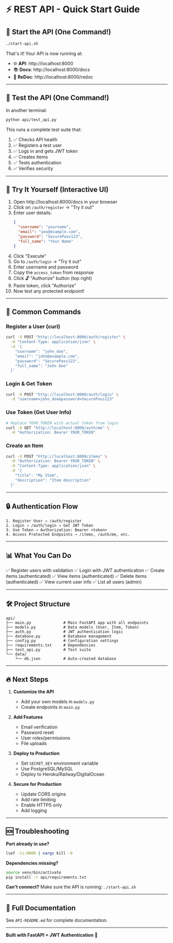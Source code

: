 # ⚡ REST API - Quick Start Guide

## 🚀 Start the API (One Command!)

```bash
./start-api.sh
```

That's it! Your API is now running at:
- 🌐 **API**: http://localhost:8000
- 📚 **Docs**: http://localhost:8000/docs
- 📖 **ReDoc**: http://localhost:8000/redoc

---

## 🧪 Test the API (One Command!)

In another terminal:

```bash
python api/test_api.py
```

This runs a complete test suite that:
1. ✅ Checks API health
2. ✅ Registers a test user
3. ✅ Logs in and gets JWT token
4. ✅ Creates items
5. ✅ Tests authentication
6. ✅ Verifies security

---

## 📝 Try It Yourself (Interactive UI)

1. Open http://localhost:8000/docs in your browser
2. Click on `/auth/register` → "Try it out"
3. Enter user details:
   ```json
   {
     "username": "yourname",
     "email": "you@example.com",
     "password": "SecurePass123",
     "full_name": "Your Name"
   }
   ```
4. Click "Execute"
5. Go to `/auth/login` → "Try it out"
6. Enter username and password
7. Copy the `access_token` from response
8. Click 🔓 "Authorize" button (top right)
9. Paste token, click "Authorize"
10. Now test any protected endpoint!

---

## 🎯 Common Commands

### Register a User (curl)

```bash
curl -X POST "http://localhost:8000/auth/register" \
  -H "Content-Type: application/json" \
  -d '{
    "username": "john_doe",
    "email": "john@example.com",
    "password": "SecurePass123",
    "full_name": "John Doe"
  }'
```

### Login & Get Token

```bash
curl -X POST "http://localhost:8000/auth/login" \
  -d "username=john_doe&password=SecurePass123"
```

### Use Token (Get User Info)

```bash
# Replace YOUR_TOKEN with actual token from login
curl -X GET "http://localhost:8000/auth/me" \
  -H "Authorization: Bearer YOUR_TOKEN"
```

### Create an Item

```bash
curl -X POST "http://localhost:8000/items" \
  -H "Authorization: Bearer YOUR_TOKEN" \
  -H "Content-Type: application/json" \
  -d '{
    "title": "My Item",
    "description": "Item description"
  }'
```

---

## 🔒 Authentication Flow

```
1. Register User → /auth/register
2. Login → /auth/login → Get JWT Token
3. Use Token → Authorization: Bearer <token>
4. Access Protected Endpoints → /items, /auth/me, etc.
```

---

## 📊 What You Can Do

✅ Register users with validation
✅ Login with JWT authentication
✅ Create items (authenticated)
✅ View items (authenticated)
✅ Delete items (authenticated)
✅ View current user info
✅ List all users (admin)

---

## 🛠️ Project Structure

```
api/
├── main.py              # Main FastAPI app with all endpoints
├── models.py            # Data models (User, Item, Token)
├── auth.py              # JWT authentication logic
├── database.py          # Database management
├── config.py            # Configuration settings
├── requirements.txt     # Dependencies
├── test_api.py          # Test suite
└── data/
    └── db.json          # Auto-created database
```

---

## 🔥 Next Steps

1. **Customize the API**
   - Add your own models in `models.py`
   - Create endpoints in `main.py`

2. **Add Features**
   - Email verification
   - Password reset
   - User roles/permissions
   - File uploads

3. **Deploy to Production**
   - Set `SECRET_KEY` environment variable
   - Use PostgreSQL/MySQL
   - Deploy to Heroku/Railway/DigitalOcean

4. **Secure for Production**
   - Update CORS origins
   - Add rate limiting
   - Enable HTTPS only
   - Add logging

---

## 🆘 Troubleshooting

**Port already in use?**
```bash
lsof -ti:8000 | xargs kill -9
```

**Dependencies missing?**
```bash
source venv/bin/activate
pip install -r api/requirements.txt
```

**Can't connect?**
Make sure the API is running: `./start-api.sh`

---

## 📖 Full Documentation

See `API-README.md` for complete documentation.

---

**Built with FastAPI + JWT Authentication** 🚀

